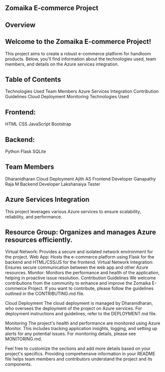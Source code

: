 ## Zomaika E-commerce Project

## Overview
## Welcome to the Zomaika E-commerce Project! 
This project aims to create a robust e-commerce platform for handloom products. Below, you'll find information about the technologies used, team members, and details on the Azure services integration.

## Table of Contents
Technologies Used
Team Members
Azure Services Integration
Contribution Guidelines
Cloud Deployment
Monitoring
Technologies Used
## Frontend:

HTML
CSS
JavaScript
Bootstrap
## Backend:

Python
Flask
SQLite
## Team Members
Dharanidharan Cloud Deployment
Ajith AS Frontend Developer
Ganapathy Raja M Backend Developer
Lakshanaiya Tester
## Azure Services Integration
This project leverages various Azure services to ensure scalability, reliability, and performance.

## Resource Group: Organizes and manages Azure resources efficiently.
Virtual Network: Provides a secure and isolated network environment for the project.
Web App: Hosts the e-commerce platform using Flask for the backend and HTML/CSS/JS for the frontend.
Virtual Network Integration: Ensures secure communication between the web app and other Azure resources.
Monitor: Monitors the performance and health of the application, helping in proactive issue resolution.
Contribution Guidelines
We welcome contributions from the community to enhance and improve the Zomaika E-commerce Project. If you want to contribute, please follow the guidelines outlined in the CONTRIBUTING.md file.

Cloud Deployment
The cloud deployment is managed by Dharanidharan, who oversees the deployment of the project on Azure services. For deployment instructions and guidelines, refer to the DEPLOYMENT.md file.

Monitoring
The project's health and performance are monitored using Azure Monitor. This includes tracking application insights, logging, and setting up alerts for any potential issues. For monitoring details, please see MONITORING.md.

Feel free to customize the sections and add more details based on your project's specifics. Providing comprehensive information in your README file helps team members and contributors understand the project and its components.
